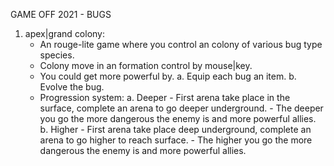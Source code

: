 GAME OFF 2021 - BUGS

1. apex|grand colony:
	- An rouge-lite game where you control an colony of various bug type species.
	- Colony move in an formation control by mouse|key.
	- You could get more powerful by.
		a. Equip each bug an item.
		b. Evolve the bug.
	- Progression system:
		a. Deeper
			- First arena take place in the surface, complete an arena to go deeper underground.
			- The deeper you go the more dangerous the enemy is and more powerful allies.
		b. Higher
			- First arena take place deep underground, complete an arena to go higher to reach surface.
			- The higher you go the more dangerous the enemy is and more powerful allies.